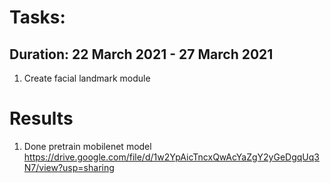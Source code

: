 # Tasks:
## Duration: 22 March 2021 - 27 March 2021
1. Create facial landmark module

# Results
1. Done
pretrain mobilenet model https://drive.google.com/file/d/1w2YpAicTncxQwAcYaZgY2yGeDgqUq3N7/view?usp=sharing
